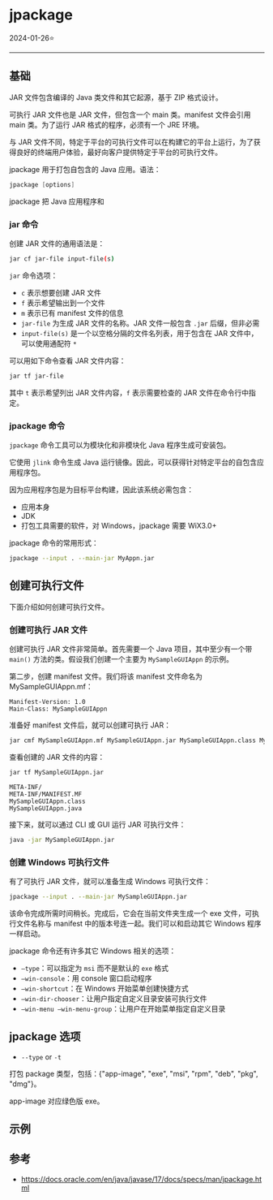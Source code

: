 # jpackage

2024-01-26⭐
***
## 基础

JAR 文件包含编译的 Java 类文件和其它起源，基于 ZIP 格式设计。

可执行 JAR 文件也是 JAR 文件，但包含一个 main 类。manifest 文件会引用 main 类。为了运行 JAR 格式的程序，必须有一个 JRE 环境。

与 JAR 文件不同，特定于平台的可执行文件可以在构建它的平台上运行，为了获得良好的终端用户体验，最好向客户提供特定于平台的可执行文件。

jpackage 用于打包自包含的 Java 应用。语法：

```java
jpackage [options]
```

jpackage 把 Java 应用程序和
### jar 命令

创建 JAR 文件的通用语法是：

```sh
jar cf jar-file input-file(s)
```

`jar` 命令选项：

- `c` 表示想要创建 JAR 文件
- `f` 表示希望输出到一个文件
- `m` 表示已有 manifest 文件的信息
- `jar-file` 为生成 JAR 文件的名称。JAR 文件一般包含 `.jar` 后缀，但非必需
- `input-file(s)` 是一个以空格分隔的文件名列表，用于包含在 JAR 文件中，可以使用通配符 `*`

可以用如下命令查看 JAR 文件内容：

```sh
jar tf jar-file
```

其中 `t` 表示希望列出 JAR 文件内容，`f` 表示需要检查的 JAR 文件在命令行中指定。
### jpackage 命令

`jpackage` 命令工具可以为模块化和非模块化 Java 程序生成可安装包。

它使用 `jlink` 命令生成 Java 运行镜像。因此，可以获得针对特定平台的自包含应用程序包。

因为应用程序包是为目标平台构建，因此该系统必需包含：

- 应用本身
- JDK
- 打包工具需要的软件，对 Windows，jpackage 需要 WiX3.0+

jpackage 命令的常用形式：

```sh
jpackage --input . --main-jar MyAppn.jar
```

## 创建可执行文件

下面介绍如何创建可执行文件。

### 创建可执行 JAR 文件

创建可执行 JAR 文件非常简单。首先需要一个 Java 项目，其中至少有一个带 `main()` 方法的类。假设我们创建一个主要为 `MySampleGUIAppn` 的示例。

第二步，创建 manifest 文件。我们将该 manifest 文件命名为 MySampleGUIAppn.mf：

```manifest
Manifest-Version: 1.0
Main-Class: MySampleGUIAppn
```

准备好 manifest 文件后，就可以创建可执行 JAR：

```sh
jar cmf MySampleGUIAppn.mf MySampleGUIAppn.jar MySampleGUIAppn.class MySampleGUIAppn.java
```

查看创建的 JAR 文件的内容：

```sh
jar tf MySampleGUIAppn.jar
```

```
META-INF/
META-INF/MANIFEST.MF
MySampleGUIAppn.class
MySampleGUIAppn.java
```

接下来，就可以通过 CLI 或 GUI 运行 JAR 可执行文件：

```sh
java -jar MySampleGUIAppn.jar
```

### 创建 Windows 可执行文件

有了可执行 JAR 文件，就可以准备生成 Windows 可执行文件：

```sh
jpackage --input . --main-jar MySampleGUIAppn.jar
```

该命令完成所需时间稍长。完成后，它会在当前文件夹生成一个 exe 文件，可执行文件名称与 manifest 中的版本号连一起。我们可以和启动其它 Windows 程序一样启动。

jpackage 命令还有许多其它 Windows 相关的选项：

- `–type`：可以指定为 `msi` 而不是默认的 `exe` 格式
- `–win-console`：用 console 窗口启动程序
- `–win-shortcut`：在 Windows 开始菜单创建快捷方式
- `–win-dir-chooser`：让用户指定自定义目录安装可执行文件
- `–win-menu –win-menu-group`：让用户在开始菜单指定自定义目录

## jpackage 选项

- `--type` or `-t`

打包 package 类型，包括：{"app-image", "exe", "msi", "rpm", "deb", "pkg", "dmg"}。

app-image 对应绿色版 exe。
## 示例


## 参考

- https://docs.oracle.com/en/java/javase/17/docs/specs/man/jpackage.html